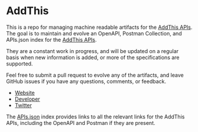 # AddThisThis is a repo for managing machine readable artifacts for the [AddThis APIs](http://www.addthis.com/). The goal is to maintain and evolve an OpenAPI, Postman Collection, and APIs.json index for the [AddThis APIs](http://www.addthis.com/).They are a constant work in progress, and will be updated on a regular basis when new information is added, or more of the specifications are supported.Feel free to submit a pull request to evolve any of the artifacts, and leave GitHub issues if you have any questions, comments, or feedback.- [Website](http://www.addthis.com/)- [Developer](http://www.addthis.com/)- [Twitter](https://twitter.com/addthis)The [APIs.json](https://github.com/api-evangelist/addthis/blob/master/apis.json) index provides links to all the relevant links for the AddThis APIs, including the OpenAPI and Postman if they are present.